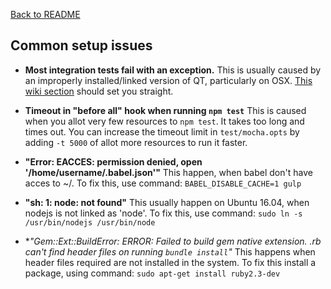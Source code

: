 [Back to README](../README.md)

## Common setup issues

- **Most integration tests fail with an exception.** This is usually caused by an improperly installed/linked version of QT, particularly on OSX. [This wiki section](https://github.com/thoughtbot/capybara-webkit/wiki/Installing-Qt-and-compiling-capybara-webkit#video-playback-mp4-on-osx-requires-qt-5) should set you straight.

- **Timeout in "before all" hook when running `npm test`** This is caused when you allot very few resources to `npm test`. It takes too long and times out. You can increase the timeout limit in `test/mocha.opts` by adding `-t 5000` of allot more resources to run it faster.

- **"Error: EACCES: permission denied, open '/home/username/.babel.json'"** This happen, when babel don't have acces to ~/. To fix this, use command: `BABEL_DISABLE_CACHE=1 gulp`

- **"sh: 1: node: not found"** This usually happen on Ubuntu 16.04, when nodejs is not linked as 'node'. To fix this, use command: `sudo ln -s /usr/bin/nodejs /usr/bin/node`

- **"Gem::Ext::BuildError: ERROR: Failed to build gem native extension. *.rb can't find header files on running `bundle install`"** This happens when header files required are not installed in the system. To fix this install a package, using command:  `sudo apt-get install ruby2.3-dev`
